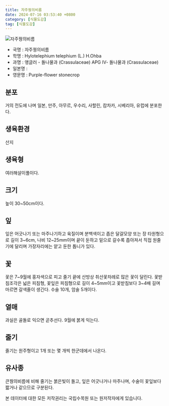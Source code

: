 ```yaml
---
title: 자주꿩의비름
date: 2024-07-16 03:53:40 +0800
category: [식물도감]
tag: [식물도감]
---
```




![자주꿩의비름](/fileUpload/plants/basic/Crassulaceae/Hylotelephium/18522/18522_2_th2.jpg)
- 국명 : 자주꿩의비름
- 학명 : Hylotelephium telephium (L.) H.Ohba
- 과명 : 앵글러 - 돌나물과 (Crassulaceae) APG Ⅳ- 돌나물과 (Crassulaceae)
- 일본명 : 
- 영문명 : Purple-flower stonecrop


## 분포
거의 전도에 나며 일본, 만주, 아무르, 우수리, 사할린, 캄차카, 시베리아, 유럽에 분포한다.
## 생육환경
산지
## 생육형
여러해살이풀이다.
## 크기
높이 30~50cm이다.
## 잎
잎은 어긋나기 또는 마주나기하고 육질이며 분백색이고 좁은 달걀모양 또는 장 타원형으로 길이 3~6cm, 나비 12~25mm이며 끝이 둔하고 밑으로 갈수록 좁아져서 직접 원줄기에 달리며 가장자리에는 얕고 둔한 톱니가 있다.
## 꽃
꽃은 7~9월에 홍자색으로 피고 줄기 끝에 산방상 취산꽃차례로 많은 꽃이 달린다. 꽃받침조각은 넓은 피침형, 꽃잎은 피침형으로 길이 4~5mm이고 꽃받침보다 3~4배 길며 마르면 갈색줄이 생긴다. 수술 10개, 암술 5개이다.
## 열매
과실은 골돌로 익으면 곧추선다. 9월에 붉게 익는다.
## 줄기
줄기는 원주형이고 1개 또는 몇 개씩 한군데에서 나온다.
## 유사종
큰꿩의비름에 비해 줄기는 붉은빛이 돌고, 잎은 어긋나거나 마주나며, 수술이 꽃잎보다 짧거나 같으므로 구분된다. 






본 데이터에 대한 모든 저작권리는 국립수목원 또는 원저작자에게 있습니다.
